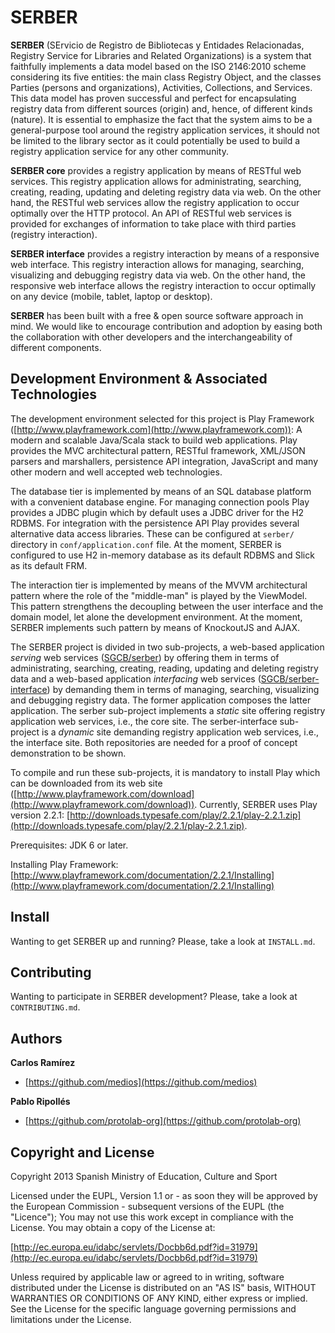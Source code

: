 SERBER
======

**SERBER** (SErvicio de Registro de Bibliotecas y Entidades Relacionadas, Registry Service for Libraries and Related Organizations) is a system that faithfully implements a data model based on the ISO 2146:2010 scheme considering its five entities: the main class Registry Object, and the classes Parties (persons and organizations), Activities, Collections, and Services.  This data model has proven successful and perfect for encapsulating registry data from different sources (origin) and, hence, of different kinds (nature).  It is essential to emphasize the fact that the system aims to be a general-purpose tool around the registry application services, it should not be limited to the library sector as it could potentially be used to build a registry application service for any other community.

**SERBER core** provides a registry application by means of RESTful web services.  This registry application allows for administrating, searching, creating, reading, updating and deleting registry data via web.  On the other hand, the RESTful web services allow the registry application to occur optimally over the HTTP protocol.  An API of RESTful web services is provided for exchanges of information to take place with third parties (registry interaction).

**SERBER interface** provides a registry interaction by means of a responsive web interface.  This registry interaction allows for managing, searching, visualizing and debugging registry data via web.  On the other hand, the responsive web interface allows the registry interaction to occur optimally on any device (mobile, tablet, laptop or desktop).

**SERBER** has been built with a free & open source software approach in mind.  We would like to encourage contribution and adoption by easing both the collaboration with other developers and the interchangeability of different components.



Development Environment & Associated Technologies
-------------------------------------------------

The development environment selected for this project is Play Framework ([http://www.playframework.com](http://www.playframework.com)): A modern and scalable Java/Scala stack to build web applications.  Play provides the MVC architectural pattern, RESTful framework, XML/JSON parsers and marshallers, persistence API integration, JavaScript and many other modern and well accepted web technologies.

The database tier is implemented by means of an SQL database platform with a convenient database engine.  For managing connection pools Play provides a JDBC plugin which by default uses a JDBC driver for the H2 RDBMS.  For integration with the persistence API Play provides several alternative data access libraries.  These can be configured at `serber/` directory in `conf/application.conf` file.  At the moment, SERBER is configured to use H2 in-memory database as its default RDBMS and Slick as its default FRM.

The interaction tier is implemented by means of the MVVM architectural pattern where the role of the "middle-man" is played by the ViewModel.  This pattern strengthens the decoupling between the user interface and the domain model, let alone the development environment.  At the moment, SERBER implements such pattern by means of KnockoutJS and AJAX.

The SERBER project is divided in two sub-projects, a web-based application *serving* web services ([SGCB/serber](https://github.com/SGCB/serber)) by offering them in terms of administrating, searching, creating, reading, updating and deleting registry data and a web-based application *interfacing* web services ([SGCB/serber-interface](https://github.com/SGCB/serber-interface)) by demanding them in terms of managing, searching, visualizing and debugging registry data.  The former application composes the latter application.  The serber sub-project implements a *static* site offering registry application web services, i.e., the core site.  The serber-interface sub-project is a *dynamic* site demanding registry application web services, i.e., the interface site.  Both repositories are needed for a proof of concept demonstration to be shown.

To compile and run these sub-projects, it is mandatory to install Play which can be downloaded from its web site ([http://www.playframework.com/download](http://www.playframework.com/download)).  Currently, SERBER uses Play version 2.2.1: [http://downloads.typesafe.com/play/2.2.1/play-2.2.1.zip](http://downloads.typesafe.com/play/2.2.1/play-2.2.1.zip).

Prerequisites: JDK 6 or later.

Installing Play Framework: [http://www.playframework.com/documentation/2.2.1/Installing](http://www.playframework.com/documentation/2.2.1/Installing)



Install
-------

Wanting to get SERBER up and running? Please, take a look at `INSTALL.md`.



Contributing
------------

Wanting to participate in SERBER development? Please, take a look at `CONTRIBUTING.md`.



Authors
-------

**Carlos Ramírez**

-   [https://github.com/medios](https://github.com/medios)

**Pablo Ripollés**

-   [https://github.com/protolab-org](https://github.com/protolab-org)



Copyright and License
---------------------

Copyright 2013 Spanish Ministry of Education, Culture and Sport

Licensed under the EUPL, Version 1.1 or - as soon they will be approved by the European Commission - subsequent versions of the EUPL (the "Licence");
You may not use this work except in compliance with the License.
You may obtain a copy of the License at:

[http://ec.europa.eu/idabc/servlets/Docbb6d.pdf?id=31979](http://ec.europa.eu/idabc/servlets/Docbb6d.pdf?id=31979)

Unless required by applicable law or agreed to in writing, software distributed under the License is distributed on an "AS IS" basis,
WITHOUT WARRANTIES OR CONDITIONS OF ANY KIND, either express or implied.
See the License for the specific language governing permissions and limitations under the License.
